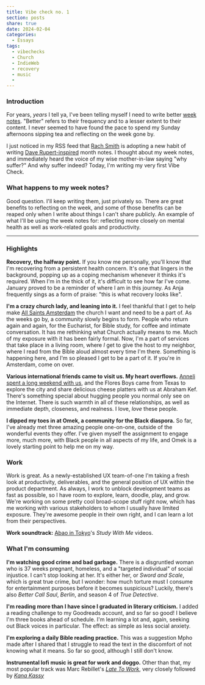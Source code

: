 ```yaml
---
title: Vibe check no. 1
section: posts
share: true
date: 2024-02-04
categories:
  - Essays
tags:
  - vibechecks
  - Church
  - IndieWeb
  - recovery
  - music
  -
---
```


### Introduction

For years, _years_ I tell ya, I've been telling myself I need to write better [week notes](https://indieweb.org/week_note). "Better" refers to their frequency and to a lesser extent to their content. I never seemed to have found the pace to spend my Sunday afternoons sipping tea and reflecting on the week gone by.

I just noticed in my RSS feed that [Rach Smith](https://rachsmith.com/mnnm-1/) is adopting a new habit of writing [Dave Rupert-inspired](https://daverupert.com/tag/vibecheck) month notes. I thought about my week notes, and immediately heard the voice of my wise mother-in-law saying "why suffer?" And why suffer indeed? Today, I'm writing my very first Vibe Check.

### What happens to my week notes?

Good question. I'll keep writing them, just privately so. There are great benefits to reflecting on the week, and some of those benefits can be reaped only when I write about things I can't share publicly. An example of what I'll be using the week notes for: reflecting more closely on mental health as well as work-related goals and productivity.

---

### Highlights

**Recovery, the halfway point.** If you know me personally, you'll know that I'm recovering from a persistent health concern. It's one that lingers in the background, popping up as a coping mechanism whenever it thinks it's required. When I'm in the thick of it, it's difficult to see how far I've come. January proved to be a reminder of where I am in this journey. As Anja frequently sings as a form of praise: "this is what recovery looks like".

**I'm a crazy church lady, and leaning into it.** I feel thankful that I get to help make [All Saints Amsterdam](https://allsaintsamsterdam.church/) the church I want and need to be a part of. As the weeks go by, a community slowly begins to form. People who return again and again, for the Eucharist, for Bible study, for coffee and intimate conversation. It has me rethinking what Church actually means to me. Much of my exposure with it has been fairly formal. Now, I'm a part of services that take place in a living room, where _I_ get to give the host to my neighbor, where I read from the Bible aloud almost every time I'm there. Something is happening here, and I'm so pleased I get to be a part of it. If you're in Amsterdam, come on over.

**Various international friends came to visit us. My heart overflows.** [Anneli spent a long weekend with us](https://www.zinzy.website/2024/01/31/flutter/), and the Flores Boys came from Texas to explore the city and share delicious cheese platters with us at Abraham Kef. There's something special about hugging people you normal only see on the Internet. There is such warmth in all of these relationships, as well as immediate depth, closeness, and realness. I love, _love_ these people.

**I dipped my toes in at Omek, a community for the Black diaspora.** So far, I've already met three amazing people one-on-one, outside of the wonderful events they offer. I've given myself the assignment to engage more, much more, with Black people in all aspects of my life, and Omek is a lovely starting point to help me on my way.

### Work

Work is great. As a newly-established UX team-of-one I'm taking a fresh look at productivity, deliverables, and the general position of UX within the product department. As always, I work to unblock development teams as fast as possible, so I have room to explore, learn, doodle, play, and grow. We're working on some pretty cool broad-scope stuff right now, which has me working with various stakeholders to whom I usually have limited exposure. They're awesome people in their own right, and I can learn a lot from their perspectives.

**Work soundtrack:** [Abao in Tokyo](https://www.youtube.com/@abaointokyo)'s _Study With Me_ videos.

### What I'm consuming

**I'm watching good crime and bad garbage.**
There is a disgruntled woman who is 37 weeks pregnant, homeless, and a "targeted individual" of social injustice. I can't stop looking at her. It's either her, or _Sword and Scale_, which is great true crime, but I wonder: how much torture must I consume for entertainment purposes before it becomes suspicious? Luckily, there's also _Better Call Saul_, _Berlin_, and season 4 of _True Detective_.

**I'm reading more than I have since I graduated in literary criticism.** I added a reading challenge to my Goodreads account, and so far so good! I believe I'm three books ahead of schedule. I'm learning a lot and, again, seeking out Black voices in particular. The effect: as simple as less social anxiety.

**I'm exploring a daily Bible reading practice.** This was a suggestion Mpho made after I shared that I struggle to read the text in the discomfort of not knowing what it means. So far so good, although I still don't know.

**Instrumental lofi music is great for work and doggo.** Other than that, my most popular track was Marc Rebillet's _[Late To Work](https://www.youtube.com/shorts/nGR15Xpz3fo)_, very closely followed by _[Kana Kassy](https://www.youtube.com/watch?v=mJ-v8ZSy5ec)_
